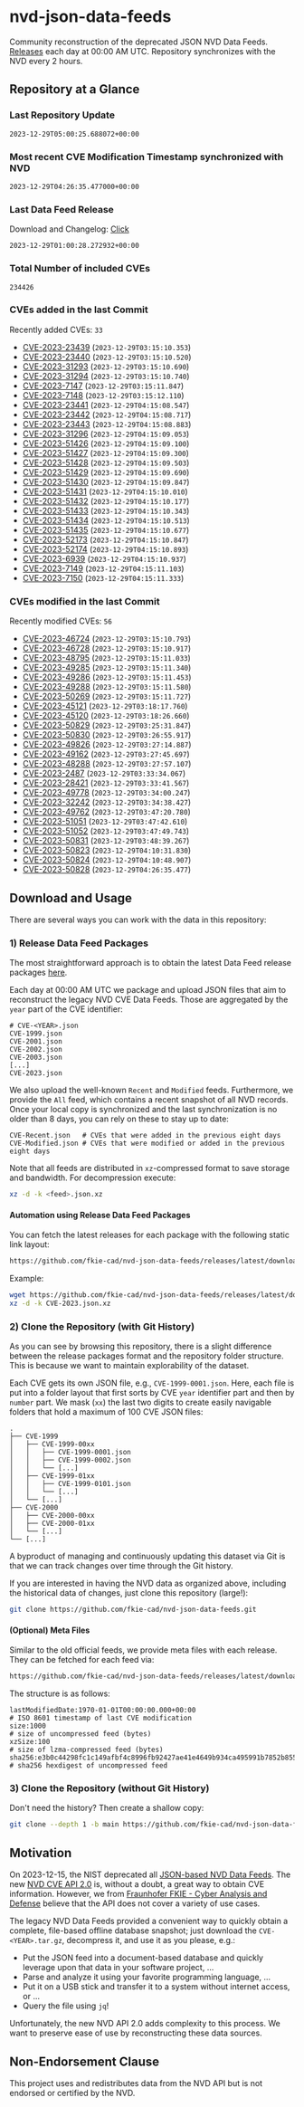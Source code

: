 # nvd-json-data-feeds

Community reconstruction of the deprecated JSON NVD Data Feeds. 
[Releases](https://github.com/fkie-cad/nvd-json-data-feeds/releases/latest) each day at 00:00 AM UTC.
Repository synchronizes with the NVD every 2 hours.

## Repository at a Glance

### Last Repository Update

```plain
2023-12-29T05:00:25.688072+00:00
```

### Most recent CVE Modification Timestamp synchronized with NVD

```plain
2023-12-29T04:26:35.477000+00:00
```

### Last Data Feed Release

Download and Changelog: [Click](https://github.com/fkie-cad/nvd-json-data-feeds/releases/latest)

```plain
2023-12-29T01:00:28.272932+00:00
```

### Total Number of included CVEs

```plain
234426
```

### CVEs added in the last Commit

Recently added CVEs: `33`

* [CVE-2023-23439](CVE-2023/CVE-2023-234xx/CVE-2023-23439.json) (`2023-12-29T03:15:10.353`)
* [CVE-2023-23440](CVE-2023/CVE-2023-234xx/CVE-2023-23440.json) (`2023-12-29T03:15:10.520`)
* [CVE-2023-31293](CVE-2023/CVE-2023-312xx/CVE-2023-31293.json) (`2023-12-29T03:15:10.690`)
* [CVE-2023-31294](CVE-2023/CVE-2023-312xx/CVE-2023-31294.json) (`2023-12-29T03:15:10.740`)
* [CVE-2023-7147](CVE-2023/CVE-2023-71xx/CVE-2023-7147.json) (`2023-12-29T03:15:11.847`)
* [CVE-2023-7148](CVE-2023/CVE-2023-71xx/CVE-2023-7148.json) (`2023-12-29T03:15:12.110`)
* [CVE-2023-23441](CVE-2023/CVE-2023-234xx/CVE-2023-23441.json) (`2023-12-29T04:15:08.547`)
* [CVE-2023-23442](CVE-2023/CVE-2023-234xx/CVE-2023-23442.json) (`2023-12-29T04:15:08.717`)
* [CVE-2023-23443](CVE-2023/CVE-2023-234xx/CVE-2023-23443.json) (`2023-12-29T04:15:08.883`)
* [CVE-2023-31296](CVE-2023/CVE-2023-312xx/CVE-2023-31296.json) (`2023-12-29T04:15:09.053`)
* [CVE-2023-51426](CVE-2023/CVE-2023-514xx/CVE-2023-51426.json) (`2023-12-29T04:15:09.100`)
* [CVE-2023-51427](CVE-2023/CVE-2023-514xx/CVE-2023-51427.json) (`2023-12-29T04:15:09.300`)
* [CVE-2023-51428](CVE-2023/CVE-2023-514xx/CVE-2023-51428.json) (`2023-12-29T04:15:09.503`)
* [CVE-2023-51429](CVE-2023/CVE-2023-514xx/CVE-2023-51429.json) (`2023-12-29T04:15:09.690`)
* [CVE-2023-51430](CVE-2023/CVE-2023-514xx/CVE-2023-51430.json) (`2023-12-29T04:15:09.847`)
* [CVE-2023-51431](CVE-2023/CVE-2023-514xx/CVE-2023-51431.json) (`2023-12-29T04:15:10.010`)
* [CVE-2023-51432](CVE-2023/CVE-2023-514xx/CVE-2023-51432.json) (`2023-12-29T04:15:10.177`)
* [CVE-2023-51433](CVE-2023/CVE-2023-514xx/CVE-2023-51433.json) (`2023-12-29T04:15:10.343`)
* [CVE-2023-51434](CVE-2023/CVE-2023-514xx/CVE-2023-51434.json) (`2023-12-29T04:15:10.513`)
* [CVE-2023-51435](CVE-2023/CVE-2023-514xx/CVE-2023-51435.json) (`2023-12-29T04:15:10.677`)
* [CVE-2023-52173](CVE-2023/CVE-2023-521xx/CVE-2023-52173.json) (`2023-12-29T04:15:10.847`)
* [CVE-2023-52174](CVE-2023/CVE-2023-521xx/CVE-2023-52174.json) (`2023-12-29T04:15:10.893`)
* [CVE-2023-6939](CVE-2023/CVE-2023-69xx/CVE-2023-6939.json) (`2023-12-29T04:15:10.937`)
* [CVE-2023-7149](CVE-2023/CVE-2023-71xx/CVE-2023-7149.json) (`2023-12-29T04:15:11.103`)
* [CVE-2023-7150](CVE-2023/CVE-2023-71xx/CVE-2023-7150.json) (`2023-12-29T04:15:11.333`)


### CVEs modified in the last Commit

Recently modified CVEs: `56`

* [CVE-2023-46724](CVE-2023/CVE-2023-467xx/CVE-2023-46724.json) (`2023-12-29T03:15:10.793`)
* [CVE-2023-46728](CVE-2023/CVE-2023-467xx/CVE-2023-46728.json) (`2023-12-29T03:15:10.917`)
* [CVE-2023-48795](CVE-2023/CVE-2023-487xx/CVE-2023-48795.json) (`2023-12-29T03:15:11.033`)
* [CVE-2023-49285](CVE-2023/CVE-2023-492xx/CVE-2023-49285.json) (`2023-12-29T03:15:11.340`)
* [CVE-2023-49286](CVE-2023/CVE-2023-492xx/CVE-2023-49286.json) (`2023-12-29T03:15:11.453`)
* [CVE-2023-49288](CVE-2023/CVE-2023-492xx/CVE-2023-49288.json) (`2023-12-29T03:15:11.580`)
* [CVE-2023-50269](CVE-2023/CVE-2023-502xx/CVE-2023-50269.json) (`2023-12-29T03:15:11.727`)
* [CVE-2023-45121](CVE-2023/CVE-2023-451xx/CVE-2023-45121.json) (`2023-12-29T03:18:17.760`)
* [CVE-2023-45120](CVE-2023/CVE-2023-451xx/CVE-2023-45120.json) (`2023-12-29T03:18:26.660`)
* [CVE-2023-50829](CVE-2023/CVE-2023-508xx/CVE-2023-50829.json) (`2023-12-29T03:25:31.847`)
* [CVE-2023-50830](CVE-2023/CVE-2023-508xx/CVE-2023-50830.json) (`2023-12-29T03:26:55.917`)
* [CVE-2023-49826](CVE-2023/CVE-2023-498xx/CVE-2023-49826.json) (`2023-12-29T03:27:14.887`)
* [CVE-2023-49162](CVE-2023/CVE-2023-491xx/CVE-2023-49162.json) (`2023-12-29T03:27:45.697`)
* [CVE-2023-48288](CVE-2023/CVE-2023-482xx/CVE-2023-48288.json) (`2023-12-29T03:27:57.107`)
* [CVE-2023-2487](CVE-2023/CVE-2023-24xx/CVE-2023-2487.json) (`2023-12-29T03:33:34.067`)
* [CVE-2023-28421](CVE-2023/CVE-2023-284xx/CVE-2023-28421.json) (`2023-12-29T03:33:41.567`)
* [CVE-2023-49778](CVE-2023/CVE-2023-497xx/CVE-2023-49778.json) (`2023-12-29T03:34:00.247`)
* [CVE-2023-32242](CVE-2023/CVE-2023-322xx/CVE-2023-32242.json) (`2023-12-29T03:34:38.427`)
* [CVE-2023-49762](CVE-2023/CVE-2023-497xx/CVE-2023-49762.json) (`2023-12-29T03:47:20.780`)
* [CVE-2023-51051](CVE-2023/CVE-2023-510xx/CVE-2023-51051.json) (`2023-12-29T03:47:42.610`)
* [CVE-2023-51052](CVE-2023/CVE-2023-510xx/CVE-2023-51052.json) (`2023-12-29T03:47:49.743`)
* [CVE-2023-50831](CVE-2023/CVE-2023-508xx/CVE-2023-50831.json) (`2023-12-29T03:48:39.267`)
* [CVE-2023-50823](CVE-2023/CVE-2023-508xx/CVE-2023-50823.json) (`2023-12-29T04:10:31.830`)
* [CVE-2023-50824](CVE-2023/CVE-2023-508xx/CVE-2023-50824.json) (`2023-12-29T04:10:48.907`)
* [CVE-2023-50828](CVE-2023/CVE-2023-508xx/CVE-2023-50828.json) (`2023-12-29T04:26:35.477`)


## Download and Usage

There are several ways you can work with the data in this repository:

### 1) Release Data Feed Packages

The most straightforward approach is to obtain the latest Data Feed release packages [here](https://github.com/fkie-cad/nvd-json-data-feeds/releases/latest).

Each day at 00:00 AM UTC we package and upload JSON files that aim to reconstruct the legacy NVD CVE Data Feeds.
Those are aggregated by the `year` part of the CVE identifier:

```
# CVE-<YEAR>.json
CVE-1999.json
CVE-2001.json
CVE-2002.json
CVE-2003.json
[...]
CVE-2023.json
```

We also upload the well-known `Recent` and `Modified` feeds.
Furthermore, we provide the `All` feed, which contains a recent snapshot of all NVD records.
Once your local copy is synchronized and the last synchronization is no older than 8 days, you can rely on these to stay up to date:

```plain
CVE-Recent.json   # CVEs that were added in the previous eight days
CVE-Modified.json # CVEs that were modified or added in the previous eight days
```

Note that all feeds are distributed in `xz`-compressed format to save storage and bandwidth.
For decompression execute:

```sh
xz -d -k <feed>.json.xz
```


#### Automation using Release Data Feed Packages

You can fetch the latest releases for each package with the following static link layout:

```sh
https://github.com/fkie-cad/nvd-json-data-feeds/releases/latest/download/CVE-<YEAR>.json.xz
```

Example:

```sh
wget https://github.com/fkie-cad/nvd-json-data-feeds/releases/latest/download/CVE-2023.json.xz
xz -d -k CVE-2023.json.xz
```



### 2) Clone the Repository (with Git History)

As you can see by browsing this repository, there is a slight difference between the release packages format and the repository folder structure.
This is because we want to maintain explorability of the dataset.

Each CVE gets its own JSON file, e.g., `CVE-1999-0001.json`.
Here, each file is put into a folder layout that first sorts by CVE `year` identifier part and then by `number` part.
We mask (`xx`) the last two digits to create easily navigable folders that hold a maximum of 100 CVE JSON files:

```plain
.
├── CVE-1999
│   ├── CVE-1999-00xx
│   │   ├── CVE-1999-0001.json
│   │   ├── CVE-1999-0002.json
│   │   └── [...]
│   ├── CVE-1999-01xx
│   │   ├── CVE-1999-0101.json
│   │   └── [...]
│   └── [...]
├── CVE-2000
│   ├── CVE-2000-00xx
│   ├── CVE-2000-01xx
│   └── [...]
└── [...]
```

A byproduct of managing and continuously updating this dataset via Git is that we can track changes over time through the Git history.

If you are interested in having the NVD data as organized above, including the historical data of changes, just clone this repository (large!):

```sh
git clone https://github.com/fkie-cad/nvd-json-data-feeds.git
```

#### (Optional) Meta Files

Similar to the old official feeds, we provide meta files with each release. They can be fetched for each feed via:

```sh
https://github.com/fkie-cad/nvd-json-data-feeds/releases/latest/download/CVE-<YEAR>.meta
```

The structure is as follows:

```plain
lastModifiedDate:1970-01-01T00:00:00.000+00:00                          # ISO 8601 timestamp of last CVE modification
size:1000                                                               # size of uncompressed feed (bytes)
xzSize:100                                                              # size of lzma-compressed feed (bytes)
sha256:e3b0c44298fc1c149afbf4c8996fb92427ae41e4649b934ca495991b7852b855 # sha256 hexdigest of uncompressed feed
```


### 3) Clone the Repository (without Git History)

Don't need the history? Then create a shallow copy:

```sh
git clone --depth 1 -b main https://github.com/fkie-cad/nvd-json-data-feeds.git
```

## Motivation

On 2023-12-15, the NIST deprecated all [JSON-based NVD Data Feeds](https://nvd.nist.gov/vuln/data-feeds#divRetirementBanner-1).
The new [NVD CVE API 2.0](https://nvd.nist.gov/developers/vulnerabilities) is, without a doubt, a great way to obtain CVE information.
However, we from [Fraunhofer FKIE - Cyber Analysis and Defense](https://www.fkie.fraunhofer.de/en/departments/cad.html) believe that the API does not cover a variety of use cases.

The legacy NVD Data Feeds provided a convenient way to quickly obtain a complete, file-based offline database snapshot; just download the `CVE-<YEAR>.tar.gz`, decompress it, and use it as you please, e.g.:

* Put the JSON feed into a document-based database and quickly leverage upon that data in your software project, ...
* Parse and analyze it using your favorite programming language, ...
* Put it on a USB stick and transfer it to a system without internet access, or ...
* Query the file using `jq`!

Unfortunately, the new NVD API 2.0 adds complexity to this process.
We want to preserve ease of use by reconstructing these data sources.

## Non-Endorsement Clause

This project uses and redistributes data from the NVD API but is not endorsed or certified by the NVD.